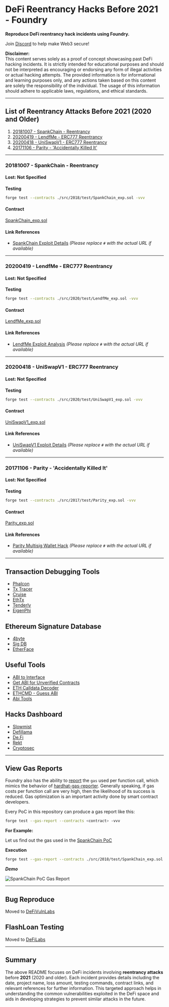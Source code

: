 
# DeFi Reentrancy Hacks Before 2021 - Foundry

**Reproduce DeFi reentrancy hack incidents using Foundry.**

Join [Discord](https://discord.gg/Fjyngakf3h) to help make Web3 secure!

**Disclaimer:**  
This content serves solely as a proof of concept showcasing past DeFi hacking incidents. It is strictly intended for educational purposes and should not be interpreted as encouraging or endorsing any form of illegal activities or actual hacking attempts. The provided information is for informational and learning purposes only, and any actions taken based on this content are solely the responsibility of the individual. The usage of this information should adhere to applicable laws, regulations, and ethical standards.

---

## List of Reentrancy Attacks Before 2021 (2020 and Older)

1. [20181007 - SpankChain - Reentrancy](#20181007---spankchain---reentrancy)
2. [20200419 - LendfMe - ERC777 Reentrancy](#20200419---lendfme---erc777-reentrancy)
3. [20200418 - UniSwapV1 - ERC777 Reentrancy](#20200418---uniswaptv1---erc777-reentrancy)
4. [20171106 - Parity - 'Accidentally Killed It'](#20171106---parity---accidentally-killed-it)

---

### 20181007 - SpankChain - Reentrancy

#### Lost: Not Specified

**Testing**

```sh
forge test --contracts ./src/2018/test/SpankChain_exp.sol -vvv
```

#### Contract

[SpankChain_exp.sol](../../src/2018/test/SpankChain_exp.sol)

#### Link References

- [SpankChain Exploit Details](#) *(Please replace `#` with the actual URL if available)*

---

### 20200419 - LendfMe - ERC777 Reentrancy

#### Lost: Not Specified

**Testing**

```sh
forge test --contracts ./src/2020/test/LendfMe_exp.sol -vvv
```

#### Contract

[LendfMe_exp.sol](../../src/2020/test/LendfMe_exp.sol)

#### Link References

- [LendfMe Exploit Analysis](#) *(Please replace `#` with the actual URL if available)*

---

### 20200418 - UniSwapV1 - ERC777 Reentrancy

#### Lost: Not Specified

**Testing**

```sh
forge test --contracts ./src/2020/test/UniSwapV1_exp.sol -vvv
```

#### Contract

[UniSwapV1_exp.sol](../../src/2020/test/UniSwapV1_exp.sol)

#### Link References

- [UniSwapV1 Exploit Details](#) *(Please replace `#` with the actual URL if available)*

---

### 20171106 - Parity - 'Accidentally Killed It'

#### Lost: Not Specified

**Testing**

```sh
forge test --contracts ./src/2017/test/Parity_exp.sol -vvv
```

#### Contract

[Parity_exp.sol](../../src/2017/test/Parity_exp.sol)

#### Link References

- [Parity Multisig Wallet Hack](#) *(Please replace `#` with the actual URL if available)*

---

## Transaction Debugging Tools

- [Phalcon](https://explorer.phalcon.xyz/)
- [Tx Tracer](https://openchain.xyz/trace)
- [Cruise](https://cruise.supremacy.team/)
- [EthTx](https://ethtx.info/)
- [Tenderly](https://dashboard.tenderly.co/explorer)
- [EigenPhi](https://tx.eigenphi.io/analyseTransaction)

## Ethereum Signature Database

- [4byte](https://www.4byte.directory/)
- [Sig DB](https://openchain.xyz/signatures)
- [EtherFace](https://www.etherface.io/hash)

## Useful Tools

- [ABI to Interface](https://gnidan.github.io/abi-to-sol/)
- [Get ABI for Unverified Contracts](https://abi.w1nt3r.xyz/)
- [ETH Calldata Decoder](https://apoorvlathey.com/eth-calldata-decoder/)
- [ETHCMD - Guess ABI](https://www.ethcmd.com/tools/decode-calldata/)
- [Abi Tools](https://openchain.xyz/tools/abi)

## Hacks Dashboard

- [Slowmist](https://hacked.slowmist.io/)
- [Defillama](https://defillama.com/hacks)
- [De.Fi](https://de.fi/rekt-database)
- [Rekt](https://rekt.news/)
- [Cryptosec](https://cryptosec.info/defi-hacks/)

---

## View Gas Reports

Foundry also has the ability to [report](https://book.getfoundry.sh/forge/gas-reports) the `gas` used per function call, which mimics the behavior of [hardhat-gas-reporter](https://github.com/cgewecke/hardhat-gas-reporter). Generally speaking, if gas costs per function call are very high, then the likelihood of its success is reduced. Gas optimization is an important activity done by smart contract developers.

Every PoC in this repository can produce a gas report like this:

```bash
forge test --gas-report --contracts <contract> -vvv
```

**For Example:**

Let us find out the gas used in the [SpankChain PoC](../../src/2018/test/SpankChain_exp.sol)

**Execution**

```bash
forge test --gas-report --contracts ./src/2018/test/SpankChain_exp.sol -vvv
```

_**Demo**_

![SpankChain PoC Gas Report](./SpankChainPocGasReport.gif)

---

## Bug Reproduce

Moved to [DeFiVulnLabs](https://github.com/SunWeb3Sec/DeFiVulnLabs)

## FlashLoan Testing

Moved to [DeFiLabs](https://github.com/SunWeb3Sec/DeFiLabs)

---

## Summary

The above README focuses on DeFi incidents involving **reentrancy attacks** before **2021** (2020 and older). Each incident provides details including the date, project name, loss amount, testing commands, contract links, and relevant references for further information. This targeted approach helps in understanding the common vulnerabilities exploited in the DeFi space and aids in developing strategies to prevent similar attacks in the future.
